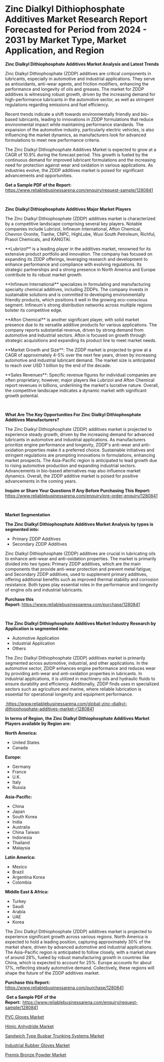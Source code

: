 <p><h1>Zinc Dialkyl Dithiophosphate Additives Market Research Report Forecasted for Period from 2024 -  2031 by Market Type, Market Application, and Region</h1></p><p><strong>Zinc Dialkyl Dithiophosphate Additives Market Analysis and Latest Trends</strong></p>
<p><p>Zinc Dialkyl Dithiophosphate (ZDDP) additives are critical components in lubricants, especially in automotive and industrial applications. They serve as antioxidants, anti-wear agents, and friction modifiers, enhancing the performance and longevity of oils and greases. The market for ZDDP additives is witnessing robust growth, driven by the increasing demand for high-performance lubricants in the automotive sector, as well as stringent regulations regarding emissions and fuel efficiency.</p><p>Recent trends indicate a shift towards environmentally friendly and bio-based lubricants, leading to innovations in ZDDP formulations that reduce environmental impact while maintaining performance standards. The expansion of the automotive industry, particularly electric vehicles, is also influencing the market dynamics, as manufacturers look for advanced formulations to meet new performance criteria.</p><p>The Zinc Dialkyl Dithiophosphate Additives Market is expected to grow at a CAGR of 10.9% during the forecast period. This growth is fueled by the continuous demand for improved lubricant formulations and the increasing need for protection against wear and oxidation in various applications. As industries evolve, the ZDDP additives market is poised for significant advancements and opportunities.</p></p>
<p><strong>Get a Sample PDF of the Report:&nbsp;</strong> <a href="https://www.reliablebusinessarena.com/enquiry/request-sample/1280841?utm_campaign=1288&utm_medium=2&utm_source=Github&utm_content=ia&utm_term=30092024&utm_id=zinc-dialkyl-dithiophosphate-additives">https://www.reliablebusinessarena.com/enquiry/request-sample/1280841</a></p>
<p>&nbsp;</p>
<p><strong>Zinc Dialkyl Dithiophosphate Additives Major Market Players</strong></p>
<p><p>The Zinc Dialkyl Dithiophosphate (ZDDP) additives market is characterized by a competitive landscape comprising several key players. Notable companies include Lubrizol, Infineum International, Afton Chemical, Chevron Oronite, Tianhe, CNPC, HighLube, Wuxi South Petroleum, Richful, Prasol Chemicals, and KANGTAI.</p><p>**Lubrizol** is a leading player in the additives market, renowned for its extensive product portfolio and innovation. The company has focused on expanding its ZDDP offerings, leveraging research and development to enhance performance and compliance with evolving regulations. Its strategic partnerships and a strong presence in North America and Europe contribute to its robust market growth.</p><p>**Infineum International** specializes in formulating and manufacturing specialty chemical additives, including ZDDPs. The company invests in sustainable solutions and is committed to developing environmentally friendly products, which positions it well in the growing eco-conscious segment. Infineum's strong distribution networks across multiple regions bolster its competitive edge.</p><p>**Afton Chemical** is another significant player, with solid market presence due to its versatile additive products for various applications. The company reports substantial revenue, driven by strong demand from automotive and industrial sectors. Afton is focused on growth through strategic acquisitions and expanding its product line to meet market needs.</p><p>**Market Growth and Size**: The ZDDP market is projected to grow at a CAGR of approximately 4-5% over the next few years, driven by increasing automotive and industrial lubricant demand. The market size is anticipated to reach over USD 1 billion by the end of the decade.</p><p>**Sales Revenues**: Specific revenue figures for individual companies are often proprietary; however, major players like Lubrizol and Afton Chemical report revenues in billions, underlining the market's lucrative nature. Overall, the competitive landscape indicates a dynamic market with significant growth potential.</p></p>
<p>&nbsp;</p>
<p><strong>What Are The Key Opportunities For Zinc Dialkyl Dithiophosphate Additives Manufacturers?</strong></p>
<p><p>The Zinc Dialkyl Dithiophosphate (ZDDP) additives market is projected to experience steady growth, driven by the increasing demand for advanced lubricants in automotive and industrial applications. As manufacturers prioritize engine performance and longevity, ZDDP's anti-wear and anti-oxidation properties make it a preferred choice. Sustainable initiatives and stringent regulations are prompting innovations in formulations, enhancing market prospects. The Asia-Pacific region is anticipated to lead growth due to rising automotive production and expanding industrial sectors. Advancements in bio-based alternatives may also influence market dynamics. Overall, the ZDDP additive market is poised for positive advancements in the coming years.</p></p>
<p><strong>Inquire or Share Your Questions If Any Before Purchasing This Report:</strong> <a href="https://www.reliablebusinessarena.com/enquiry/pre-order-enquiry/1280841?utm_campaign=1288&utm_medium=2&utm_source=Github&utm_content=ia&utm_term=30092024&utm_id=zinc-dialkyl-dithiophosphate-additives">https://www.reliablebusinessarena.com/enquiry/pre-order-enquiry/1280841</a></p>
<p>&nbsp;</p>
<p><strong>Market Segmentation</strong></p>
<p><strong>The Zinc Dialkyl Dithiophosphate Additives Market Analysis by types is segmented into:</strong></p>
<p><ul><li>Primary ZDDP Additives</li><li>Secondary ZDDP Additives</li></ul></p>
<p><p>Zinc Dialkyl Dithiophosphate (ZDDP) additives are crucial in lubricating oils to enhance anti-wear and anti-oxidation properties. The market is primarily divided into two types: Primary ZDDP additives, which are the main components that provide anti-wear protection and prevent metal fatigue; and Secondary ZDDP additives, used to supplement primary additives, offering additional benefits such as improved thermal stability and corrosion resistance. Both types play essential roles in the performance and longevity of engine oils and industrial lubricants.</p></p>
<p><strong>Purchase this Report:&nbsp;</strong><a href="https://www.reliablebusinessarena.com/purchase/1280841?utm_campaign=1288&utm_medium=2&utm_source=Github&utm_content=ia&utm_term=30092024&utm_id=zinc-dialkyl-dithiophosphate-additives">https://www.reliablebusinessarena.com/purchase/1280841</a></p>
<p>&nbsp;</p>
<p><strong>The Zinc Dialkyl Dithiophosphate Additives Market Industry Research by Application is segmented into:</strong></p>
<p><ul><li>Automotive Application</li><li>Industrial Application</li><li>Others</li></ul></p>
<p><p>The Zinc Dialkyl Dithiophosphate (ZDDP) additives market is primarily segmented across automotive, industrial, and other applications. In the automotive sector, ZDDP enhances engine performance and reduces wear by providing anti-wear and anti-oxidation properties in lubricants. In industrial applications, it is utilized in machinery oils and hydraulic fluids to ensure durability and efficiency. Additionally, ZDDP finds uses in specialized sectors such as agriculture and marine, where reliable lubrication is essential for operational longevity and equipment performance.</p></p>
<p><a href="https://www.reliablebusinessarena.com/global-zinc-dialkyl-dithiophosphate-additives-market-r1280841?utm_campaign=1288&utm_medium=2&utm_source=Github&utm_content=ia&utm_term=30092024&utm_id=zinc-dialkyl-dithiophosphate-additives">&nbsp;https://www.reliablebusinessarena.com/global-zinc-dialkyl-dithiophosphate-additives-market-r1280841</a></p>
<p><strong>In terms of Region, the Zinc Dialkyl Dithiophosphate Additives Market Players available by Region are:</strong></p>
<p>
    <p> <strong> North America: </strong>
        <ul>
            <li>United States</li>
            <li>Canada</li>
        </ul>
        </p> 
    <p> <strong> Europe: </strong>
        <ul>
            <li>Germany</li>
            <li>France</li>
            <li>U.K.</li>
            <li>Italy</li>
            <li>Russia</li>
        </ul>
        </p> 
    <p> <strong> Asia-Pacific: </strong>
        <ul>
            <li>China</li>
            <li>Japan</li>
            <li>South Korea</li>
            <li>India</li>
            <li>Australia</li>
            <li>China Taiwan</li>
            <li>Indonesia</li>
            <li>Thailand</li>
            <li>Malaysia</li>
        </ul>
        </p> 
    <p> <strong> Latin America: </strong>
        <ul>
            <li>Mexico</li>
            <li>Brazil</li>
            <li>Argentina Korea</li>
            <li>Colombia</li>
        </ul>
        </p> 
    <p> <strong> Middle East & Africa: </strong>
        <ul>
            <li>Turkey</li>
            <li>Saudi</li>
            <li>Arabia</li>
            <li>UAE</li>
            <li>Korea</li>
        </ul>
    </p>
    </p>
<p><p>The Zinc Dialkyl Dithiophosphate (ZDDP) additives market is projected to experience significant growth across various regions. North America is expected to hold a leading position, capturing approximately 30% of the market share, driven by advanced automotive and industrial applications. The Asia-Pacific region is anticipated to follow closely, with a market share of around 28%, fueled by robust manufacturing growth in countries like China, which is expected to account for 25%. Europe accounts for about 17%, reflecting steady automotive demand. Collectively, these regions will shape the future of the ZDDP additives market.</p></p>
<p><strong>Purchase this Report: </strong><a href="https://www.reliablebusinessarena.com/purchase/1280841?utm_campaign=1288&utm_medium=2&utm_source=Github&utm_content=ia&utm_term=30092024&utm_id=zinc-dialkyl-dithiophosphate-additives">https://www.reliablebusinessarena.com/purchase/1280841</a></p>
<p>&nbsp;<strong>Get a Sample PDF of the Report:&nbsp;&nbsp;</strong><a href="https://www.reliablebusinessarena.com/enquiry/request-sample/1280841?utm_campaign=1288&utm_medium=2&utm_source=Github&utm_content=ia&utm_term=30092024&utm_id=zinc-dialkyl-dithiophosphate-additives">https://www.reliablebusinessarena.com/enquiry/request-sample/1280841</a></p>
<p><strong></strong></p>
<p><p><a href="https://www.linkedin.com/pulse/global-pvc-gloves-industry-analysis-report-market-size-share-trends-dsdec?utm_campaign=1288&utm_medium=2&utm_source=Github&utm_content=ia&utm_term=30092024&utm_id=zinc-dialkyl-dithiophosphate-additives">PVC Gloves Market</a></p><p><a href="https://issuu.com/reportprime-2/docs/himic-anhydride-market-size-2030.pp_5753f6d4a7b303?utm_campaign=1288&utm_medium=2&utm_source=Github&utm_content=ia&utm_term=30092024&utm_id=zinc-dialkyl-dithiophosphate-additives">Himic Anhydride Market</a></p><p><a href="https://github.com/gulaimolin/Market-Research-Report-List-6/blob/main/sandwich-type-busbar-trunking-systems-market.md?utm_campaign=1288&utm_medium=2&utm_source=Github&utm_content=ia&utm_term=30092024&utm_id=zinc-dialkyl-dithiophosphate-additives">Sandwich Type Busbar Trunking Systems Market</a></p><p><a href="https://www.linkedin.com/pulse/global-industrial-rubber-gloves-market-size-share-analysis-m1cwc?utm_campaign=1288&utm_medium=2&utm_source=Github&utm_content=ia&utm_term=30092024&utm_id=zinc-dialkyl-dithiophosphate-additives">Industrial Rubber Gloves Market</a></p><p><a href="https://issuu.com/reportprime-2/docs/premix-bronze-powder-market-size-20_f769c618a06d40?utm_campaign=1288&utm_medium=2&utm_source=Github&utm_content=ia&utm_term=30092024&utm_id=zinc-dialkyl-dithiophosphate-additives">Premix Bronze Powder Market</a></p></p>